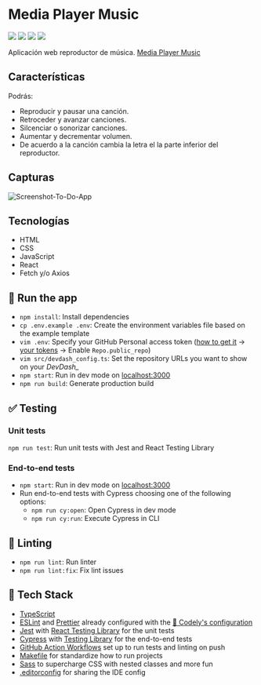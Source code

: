# Media Player Music
![](https://img.shields.io/badge/-HTML-orange) ![](https://img.shields.io/badge/-CSS-blue) ![](https://img.shields.io/badge/-JS-yellow)  ![](https://img.shields.io/badge/-Web_Api_Audio-green)

Aplicación web reproductor de música. [Media Player Music](https://reto01-media-player-music.firebaseapp.com/)

## Características
Podrás:
- Reproducir y pausar una canción.
- Retroceder y avanzar canciones.
- Silcenciar o  sonorizar canciones.
- Aumentar y decrementar volumen.
- De acuerdo a la canción cambia la letra el la parte inferior del reproductor.

## Capturas
![Screenshot-To-Do-App](https://i.imgur.com/aclLJOz.png)

## Tecnologías
- HTML
- CSS
- JavaScript
- React
- Fetch y/o Axios 

## 🚀 Run the app

- `npm install`: Install dependencies
- `cp .env.example .env`: Create the environment variables file based on the example template
- `vim .env`: Specify your GitHub Personal access token ([how to get it](https://docs.github.com/en/enterprise-server@3.4/authentication/keeping-your-account-and-data-secure/creating-a-personal-access-token) -> [your tokens](https://github.com/settings/tokens) -> Enable `Repo.public_repo`)
- `vim src/devdash_config.ts`: Set the repository URLs you want to show on your *DevDash_*
- `npm start`: Run in dev mode on [localhost:3000](http://localhost:3000)
- `npm run build`: Generate production build

## ✅ Testing

### Unit tests

`npm run test`: Run unit tests with Jest and React Testing Library

### End-to-end tests

- `npm start`: Run in dev mode on [localhost:3000](http://localhost:3000)
- Run end-to-end tests with Cypress choosing one of the following options:
  - `npm run cy:open`: Open Cypress in dev mode
  - `npm run cy:run`: Execute Cypress in CLI

## 🔦 Linting

- `npm run lint`: Run linter
- `npm run lint:fix`: Fix lint issues

## 🌈 Tech Stack

- [TypeScript](https://www.typescriptlang.org)
- [ESLint](https://eslint.org) and [Prettier](https://prettier.io) already configured with the [🤏 Codely's configuration](https://github.com/CodelyTV/eslint-config-codely)
- [Jest](https://jestjs.io) with [React Testing Library](https://testing-library.com/docs/react-testing-library/intro) for the unit tests
- [Cypress](https://www.cypress.io) with [Testing Library](https://testing-library.com/docs/cypress-testing-library) for the end-to-end tests
- [GitHub Action Workflows](https://github.com/features/actions) set up to run tests and linting on push
- [Makefile](https://github.com/CodelyTV/cra-template-codely/blob/main/template/Makefile) for standardize how to run projects
- [Sass](https://sass-lang.com) to supercharge CSS with nested classes and more fun
- [.editorconfig](https://editorconfig.org) for sharing the IDE config
